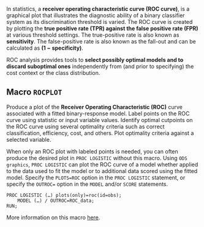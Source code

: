In statistics, a **receiver operating characteristic curve (ROC curve)**, is a graphical plot that illustrates the diagnostic ability of a binary classifier system as its discrimination threshold is varied. The ROC curve is created by plotting the **true positive rate (TPR) against the false positive rate (FPR)** at various threshold settings. The true-positive rate is also known as **sensitivity**. The false-positive rate is also known as the fall-out and can be calculated as **(1 − specificity)**.

ROC analysis provides tools to **select possibly optimal models and to discard suboptimal ones** independently from (and prior to specifying) the cost context or the class distribution.

## Macro `ROCPLOT`

Produce a plot of the **Receiver Operating Characteristic (ROC)** curve associated with a fitted binary-response model. Label points on the ROC curve using statistic or input variable values. Identify optimal cutpoints on the ROC curve using several optimality criteria such as correct classification, efficiency, cost, and others. Plot optimality criteria against a selected variable.

When only an ROC plot with labeled points is needed, you can often produce the desired plot in `PROC LOGISTIC` without this macro. Using  `ODS graphics`, `PROC LOGISTIC` can plot the ROC curve of a model whether applied to the data used to fit the model or to additional data scored using the fitted model. Specify the `PLOTS=ROC` option in the `PROC LOGISTIC` statement, or specify the `OUTROC=` option in the `MODEL` and/or `SCORE` statements.

```
PROC LOGISTIC (…) plots(only)=roc(id=obs);
	MODEL (…) / OUTROC=ROC_data;
RUN;
```

More information on this macro [here](http://support.sas.com/kb/25/018.html).
